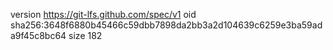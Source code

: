 version https://git-lfs.github.com/spec/v1
oid sha256:3648f6880b45466c59dbb7898da2bb3a2d104639c6259e3ba59ada9f45c8bc64
size 182

